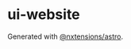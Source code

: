 # ui-website

Generated with [@nxtensions/astro](https://github.com/nxtensions/nxtensions/tree/main/packages/astro).
